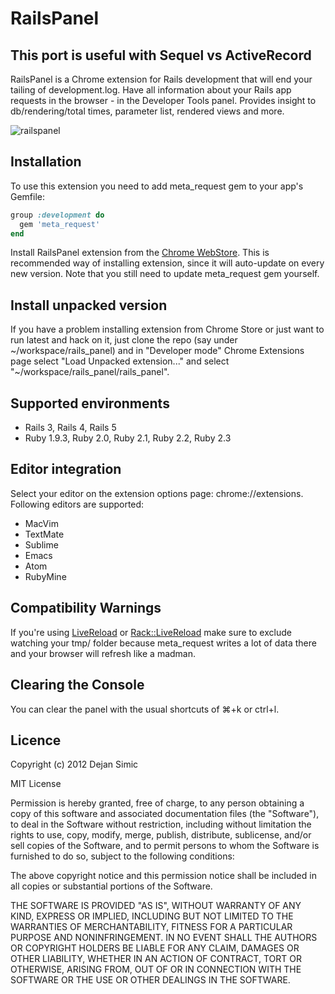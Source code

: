 RailsPanel
===========

## This port is useful with Sequel vs ActiveRecord

RailsPanel is a Chrome extension for Rails development that will end your tailing of development.log. Have all information about your Rails app requests in the browser - in the Developer Tools panel. Provides insight to db/rendering/total times, parameter list, rendered views and more.

![railspanel](https://cloud.githubusercontent.com/assets/4494/3090049/917e5378-e586-11e3-9bd4-1db232968126.png)

## Installation

To use this extension you need to add meta_request gem to your app's Gemfile:

```ruby
group :development do
  gem 'meta_request'
end
```

Install RailsPanel extension from the [Chrome WebStore](https://chrome.google.com/webstore/detail/railspanel/gjpfobpafnhjhbajcjgccbbdofdckggg). This is recommended way of installing extension, since it will auto-update on every new version. Note that you still need to update meta_request gem yourself.

## Install unpacked version

If you have a problem installing extension from Chrome Store or just want to run latest and hack on it, just clone the repo (say under ~/workspace/rails_panel) and in "Developer mode" Chrome Extensions page select "Load Unpacked extension..." and select "~/workspace/rails_panel/rails_panel".

## Supported environments

* Rails 3, Rails 4, Rails 5
* Ruby 1.9.3, Ruby 2.0, Ruby 2.1, Ruby 2.2, Ruby 2.3

## Editor integration

Select your editor on the extension options page: chrome://extensions. Following editors are supported:

* MacVim
* TextMate
* Sublime
* Emacs
* Atom
* RubyMine

## Compatibility Warnings

If you're using [LiveReload](http://livereload.com/) or
[Rack::LiveReload](https://github.com/johnbintz/rack-livereload) make sure to
exclude watching your tmp/ folder because meta_request writes a lot of data there
and your browser will refresh like a madman.

## Clearing the Console

You can clear the panel with the usual shortcuts of ⌘+k or ctrl+l.

## Licence

Copyright (c) 2012 Dejan Simic

MIT License

Permission is hereby granted, free of charge, to any person obtaining
a copy of this software and associated documentation files (the
"Software"), to deal in the Software without restriction, including
without limitation the rights to use, copy, modify, merge, publish,
distribute, sublicense, and/or sell copies of the Software, and to
permit persons to whom the Software is furnished to do so, subject to
the following conditions:

The above copyright notice and this permission notice shall be
included in all copies or substantial portions of the Software.

THE SOFTWARE IS PROVIDED "AS IS", WITHOUT WARRANTY OF ANY KIND,
EXPRESS OR IMPLIED, INCLUDING BUT NOT LIMITED TO THE WARRANTIES OF
MERCHANTABILITY, FITNESS FOR A PARTICULAR PURPOSE AND
NONINFRINGEMENT. IN NO EVENT SHALL THE AUTHORS OR COPYRIGHT HOLDERS BE
LIABLE FOR ANY CLAIM, DAMAGES OR OTHER LIABILITY, WHETHER IN AN ACTION
OF CONTRACT, TORT OR OTHERWISE, ARISING FROM, OUT OF OR IN CONNECTION
WITH THE SOFTWARE OR THE USE OR OTHER DEALINGS IN THE SOFTWARE.
